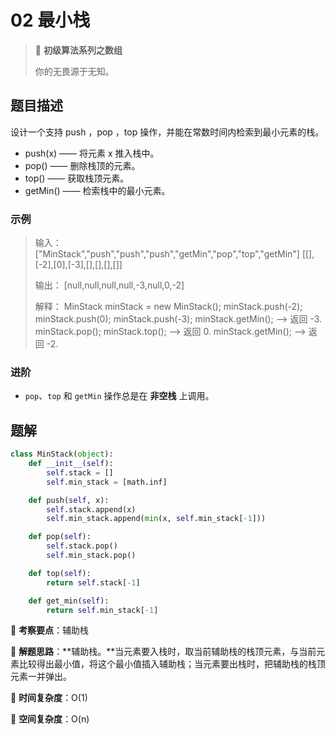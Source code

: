 # 02 最小栈

> 🌈 **初级算法系列之数组**
>
> 你的无畏源于无知。

## 题目描述

设计一个支持 push ，pop ，top 操作，并能在常数时间内检索到最小元素的栈。

- push(x) —— 将元素 x 推入栈中。
- pop() —— 删除栈顶的元素。
- top() —— 获取栈顶元素。
- getMin() —— 检索栈中的最小元素。

### 示例

> 输入：
> ["MinStack","push","push","push","getMin","pop","top","getMin"]
> [[],[-2],[0],[-3],[],[],[],[]]
>
> 输出：
> [null,null,null,null,-3,null,0,-2]
>
> 解释：
> MinStack minStack = new MinStack();
> minStack.push(-2);
> minStack.push(0);
> minStack.push(-3);
> minStack.getMin();   --> 返回 -3.
> minStack.pop();
> minStack.top();      --> 返回 0.
> minStack.getMin();   --> 返回 -2.

### 进阶

- `pop`、`top` 和 `getMin` 操作总是在 **非空栈** 上调用。

## 题解

```python
class MinStack(object):
    def __init__(self):
        self.stack = []
        self.min_stack = [math.inf]

    def push(self, x):
        self.stack.append(x)
        self.min_stack.append(min(x, self.min_stack[-1]))

    def pop(self):
        self.stack.pop()
        self.min_stack.pop()

    def top(self):
        return self.stack[-1]

    def get_min(self):
        return self.min_stack[-1]
```

🍥 **考察要点**：辅助栈

🍬 **解题思路**：**辅助栈。**当元素要入栈时，取当前辅助栈的栈顶元素，与当前元素比较得出最小值，将这个最小值插入辅助栈；当元素要出栈时，把辅助栈的栈顶元素一并弹出。

🍉 **时间复杂度**：O(1)

🍭 **空间复杂度**：O(n)
